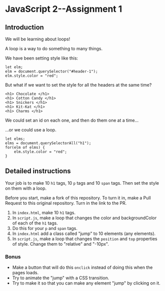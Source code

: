 # JavaScript 2--Assignment 1

## Introduction

We will be learning about loops!

A loop is a way to do something to many things.

We have been setting style like this:

    let elm;
    elm = document.querySelector("#header-1");
    elm.style.color = "red";

But what if we want to set the style for all the headers at the same time?

    <h1> Chocolate </h1>
    <h1> Cotton Candy </h1>
    <h1> Snickers </h1>
    <h1> Kit-Kat </h1>
    <h1> Charms </h1>

We could set an id on each one, and then do them one at a time...

...or we could use a loop.

    let elms;
    elms = document.querySelectorAll("h1");
    for(elm of elms) {
        elm.style.color = "red";
    }

## Detailed instructions

Your job is to make 10 `h1` tags, 10 `p` tags and 10 `span` tags. Then set the style on them with a loop.

Before you start, make a fork of this repository. To turn it in, make a Pull Request to this original repository. Turn in the link to the PR.

1. In `index.html`, make 10 `h1` tags.
2. In `script.js`, make a loop that changes the color and backgroundColor of each of the `h1` tags.
3. Do this for your `p` and `span` tags.
4. In `index.html` add a class called "jump" to 10 elements (any elements).
5. In `script.js`, make a loop that changes the `position` and `top` properties of style. Change them to "relative" and "-10px".

### Bonus

- Make a button that will do this `onclick` instead of doing this when the pages loads.
- Try to animate the "jump" with a CSS transition.
- Try to make it so that you can make any element "jump" by clicking on it.
